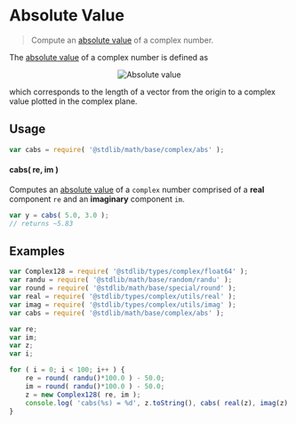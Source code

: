 # Absolute Value

> Compute an [absolute value][absolute-value] of a complex number.


<section class="intro">

The [absolute value][absolute-value] of a complex number is defined as

<!-- <equation class="equation" label="eq:absolute_value_complex" align="center" raw="|a + bi| = \sqrt{a^2 + b^2}" alt="Absolute value"> -->

<div class="equation" align="center" data-raw-text="|a + bi| = \sqrt{a^2 + b^2}" data-equation="eq:absolute_value_complex">
    <img src="" alt="Absolute value">
    <br>
</div>

<!-- </equation> -->

which corresponds to the length of a vector from the origin to a complex value plotted in the complex plane.

</section>

<!-- /.intro -->


<section class="usage">

## Usage

``` javascript
var cabs = require( '@stdlib/math/base/complex/abs' );
```

#### cabs( re, im )

Computes an [absolute value][absolute-value] of a `complex` number comprised of a __real__ component `re` and an __imaginary__ component `im`.

``` javascript
var y = cabs( 5.0, 3.0 );
// returns ~5.83
```

</section>

<!-- /.usage -->


<section class="examples">

## Examples

``` javascript
var Complex128 = require( '@stdlib/types/complex/float64' );
var randu = require( '@stdlib/math/base/random/randu' );
var round = require( '@stdlib/math/base/special/round' );
var real = require( '@stdlib/types/complex/utils/real' );
var imag = require( '@stdlib/types/complex/utils/imag' );
var cabs = require( '@stdlib/math/base/complex/abs' );

var re;
var im;
var z;
var i;

for ( i = 0; i < 100; i++ ) {
    re = round( randu()*100.0 ) - 50.0;
    im = round( randu()*100.0 ) - 50.0;
    z = new Complex128( re, im );
    console.log( 'cabs(%s) = %d', z.toString(), cabs( real(z), imag(z) ) );
}
```

</section>

<!-- /.examples -->


<section class="links">

[absolute-value]: https://en.wikipedia.org/wiki/Absolute_value

</section>

<!-- /.links -->
